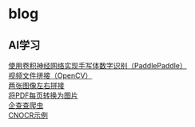 # blog
## AI学习
[使用卷积神经网络实现手写体数字识别（PaddlePaddle）](https://github.com/rayallen28/blog/blob/main/%E4%BD%BF%E7%94%A8%E5%8D%B7%E7%A7%AF%E7%A5%9E%E7%BB%8F%E7%BD%91%E7%BB%9C%E5%AE%9E%E7%8E%B0%E6%89%8B%E5%86%99%E4%BD%93%E6%95%B0%E5%AD%97%E8%AF%86%E5%88%AB.md)
<br>
[视频文件拼接（OpenCV）](https://github.com/rayallen28/blog/blob/main/%E8%A7%86%E9%A2%91%E6%96%87%E4%BB%B6%E6%8B%BC%E6%8E%A5.md)
<br>
[两张图像左右拼接](https://github.com/rayallen28/blog/blob/main/%E4%B8%A4%E5%BC%A0%E5%9B%BE%E5%83%8F%E5%B7%A6%E5%8F%B3%E6%8B%BC%E6%8E%A5.md)
<br>
[将PDF每页转换为图片](https://github.com/rayallen28/blog/blob/main/%E5%B0%86PDF%E6%AF%8F%E9%A1%B5%E8%BD%AC%E6%8D%A2%E4%B8%BA%E5%9B%BE%E7%89%87.md)
<br>
[企查查爬虫](https://github.com/rayallen28/blog/blob/main/%E4%BC%81%E6%9F%A5%E6%9F%A5%E7%88%AC%E8%99%AB.md)
<br>
[CNOCR示例](https://github.com/rayallen28/blog/blob/main/CNOCR%E7%A4%BA%E4%BE%8B.md)
<br>

